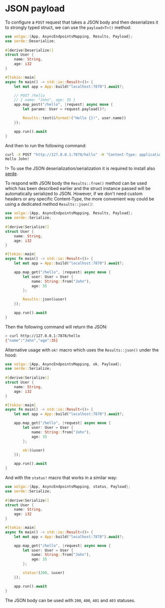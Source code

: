 # JSON payload

To configure a `POST` request that takes a JSON body and then deserializes it to strongly typed struct, we can use the `payload<T>()` method:
```rust
use volga::{App, AsyncEndpointsMapping, Results, Payload};
use serde::Deserialize;
 
#[derive(Deserialize)]
struct User {
    name: String,
    age: i32
}

#[tokio::main]
async fn main() -> std::io::Result<()> {
    let mut app = App::build("localhost:7878").await?;

    // POST /hello
    // { name: "John", age: 35 }
    app.map_post("/hello", |request| async move {
        let params: User = request.payload()?;

        Results::text(&format!("Hello {}!", user.name))
    });

    app.run().await
}
```
And then to run the following command:
```bash
curl -X POST "http://127.0.0.1:7878/hello" -H "Content-Type: application/json" -d "{ "name": "John", "age": 35 }"
Hello John!
```
!> To use the JSON deserialization/serialization it is required to install also [serde](https://crates.io/crates/serde_json/).

To respond with JSON body the `Results::from()` method can be used which has been described earlier and the struct instance passed will be automatically serialized to JSON. 
However, if we don't need custom headers or any specific Content-Type, the more convenient way could be using a dedicated method `Results::json()`:
```rust
use volga::{App, AsyncEndpointsMapping, Results, Payload};
use serde::Serialize;
 
#[derive(Serialize)]
struct User {
    name: String,
    age: i32
}

#[tokio::main]
async fn main() -> std::io::Result<()> {
    let mut app = App::build("localhost:7878").await?;

    app.map_get("/hello", |request| async move {
        let user: User = User {
            name: String::from("John"),
            age: 35
        };

        Results::json(&user)
    });

    app.run().await
}
```
Then the following command will return the JSON:
```bash
> curl http://127.0.0.1:7878/hello
{"name":"John","age":35}
```
Alternative usage with `ok!` macro which uses the `Results::json()` under the hood:
```rust
use volga::{App, AsyncEndpointsMapping, ok, Payload};
use serde::Serialize;
 
#[derive(Serialize)]
struct User {
    name: String,
    age: i32
}

#[tokio::main]
async fn main() -> std::io::Result<()> {
    let mut app = App::build("localhost:7878").await?;

    app.map_get("/hello", |request| async move {
        let user: User = User {
            name: String::from("John"),
            age: 35
        };

        ok!(&user)
    });

    app.run().await
}
```
And with the `status!` macro that works in a similar way:
```rust
use volga::{App, AsyncEndpointsMapping, status, Payload};
use serde::Serialize;
 
#[derive(Serialize)]
struct User {
    name: String,
    age: i32
}

#[tokio::main]
async fn main() -> std::io::Result<()> {
    let mut app = App::build("localhost:7878").await?;

    app.map_get("/hello", |request| async move {
        let user: User = User {
            name: String::from("John"),
            age: 35
        };

        status!(200, &user)
    });

    app.run().await
}
```
The JSON body can be used with `200`, `400`, `401` and `403` statuses.